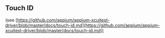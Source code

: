 ## Touch ID

(see [https://github.com/appium/appium-xcuitest-driver/blob/master/docs/touch-id.md](https://github.com/appium/appium-xcuitest-driver/blob/master/docs/touch-id.md))
